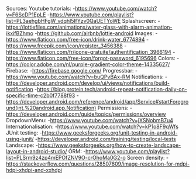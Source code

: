 Sources:
    Youtube tutorials:
        -https://www.youtube.com/watch?v=F6ScDP1EpLE
        -https://www.youtube.com/playlist?list=PL3aehgbHFgW_vdqhl5lfYzv0QaUETYoWE
    Splashscreen:
        -https://lottiefiles.com/animations/water-glass-with-alarm-animation-ikxifBZhmo
        -https://github.com/airbnb/lottie-android
    Images:
        -https://www.flaticon.com/free-icon/drink-water_6774894
        -https://www.freepik.com/icon/register_3456388
        -https://www.flaticon.com/fr/icone-gratuite/authentification_3966194
        -https://www.flaticon.com/free-icon/forgot-password_6195696
    Colors:
        -https://color.adobe.com/nl/purple-gradient-color-theme-14335627/
    Firebase:
        -https://firebase.google.com/
    Progressbar:
        -https://www.youtube.com/watch?v=buQPvBAx-RM
    Notifications:
        -https://developer.android.com/develop/ui/views/notifications/build-notification
        -https://blog.protein.tech/android-repeat-notification-daily-on-specific-time-c2b0f7788f93
        -https://developer.android.com/reference/android/app/Service#startForeground(int,%20android.app.Notification)
    Permissions:
        -https://developer.android.com/guide/topics/permissions/overview
    DropdownMenu:
        -https://www.youtube.com/watch?v=jXSNobmB7u4
    Internationalisation:
        -https://www.youtube.com/watch?v=kP1o8F9qWfs
    JUnit testing:
        -https://www.geeksforgeeks.org/unit-testing-in-android-using-junit/
        -https://developer.android.com/training/testing/local-tests
    Landscape:
        -https://www.geeksforgeeks.org/how-to-create-landscape-layout-in-android-studio/
    ORM:
        -https://www.youtube.com/playlist?list=PLSrm9z4zp4mEPOfZNV9O-crOhoMa0G2-o
    Screen density:
        -https://stackoverflow.com/questions/28507609/image-resolution-for-mdpi-hdpi-xhdpi-and-xxhdpi